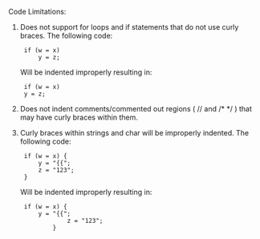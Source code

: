 Code Limitations:

1. Does not support for loops and if statements that do not use curly braces. The following code:
        
        if (w = x)
            y = z;

    Will be indented improperly resulting in:

        if (w = x)
        y = z;

2. Does not indent comments/commented out regions ( // and /* */ ) that may have curly braces within them.

3. Curly braces within strings and char will be improperly indented. The following code:

        if (w = x) {
            y = "{{";
            z = "123";
        }

    Will be indented improperly resulting in:

        if (w = x) {
            y = "{{";
                    z = "123";
                }
